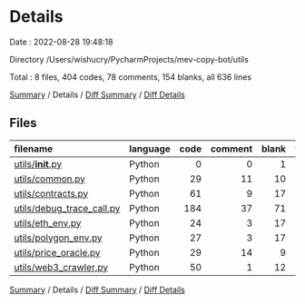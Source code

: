 # Details

Date : 2022-08-28 19:48:18

Directory /Users/wishucry/PycharmProjects/mev-copy-bot/utils

Total : 8 files,  404 codes, 78 comments, 154 blanks, all 636 lines

[Summary](results.md) / Details / [Diff Summary](diff.md) / [Diff Details](diff-details.md)

## Files
| filename | language | code | comment | blank | total |
| :--- | :--- | ---: | ---: | ---: | ---: |
| [utils/__init__.py](/utils/__init__.py) | Python | 0 | 0 | 1 | 1 |
| [utils/common.py](/utils/common.py) | Python | 29 | 11 | 10 | 50 |
| [utils/contracts.py](/utils/contracts.py) | Python | 61 | 9 | 17 | 87 |
| [utils/debug_trace_call.py](/utils/debug_trace_call.py) | Python | 184 | 37 | 71 | 292 |
| [utils/eth_env.py](/utils/eth_env.py) | Python | 24 | 3 | 17 | 44 |
| [utils/polygon_env.py](/utils/polygon_env.py) | Python | 27 | 3 | 17 | 47 |
| [utils/price_oracle.py](/utils/price_oracle.py) | Python | 29 | 14 | 9 | 52 |
| [utils/web3_crawler.py](/utils/web3_crawler.py) | Python | 50 | 1 | 12 | 63 |

[Summary](results.md) / Details / [Diff Summary](diff.md) / [Diff Details](diff-details.md)